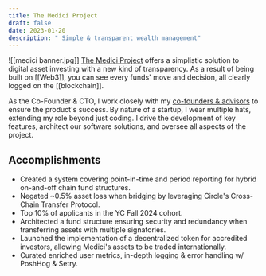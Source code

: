 ```yaml
---
title: The Medici Project
draft: false
date: 2023-01-20
description: " Simple & transparent wealth management"
---
```

![[medici banner.jpg]]
<a href="https://medici.ai" target="_none">The Medici Project</a> offers a simplistic solution to digital asset investing with a new kind of transparency. As a result of being built on [[Web3]], you can see every funds' move and decision, all clearly logged on the [[blockchain]].

As the Co-Founder & CTO, I work closely with my <a target="_blank" href="https://medici.ai/team">co-founders & advisors</a> to ensure the product's success. By nature of a startup, I wear multiple hats, extending my role beyond just coding. I drive the development of key features, architect our software solutions, and oversee all aspects of the project.

## Accomplishments
- Created a system covering point-in-time and period reporting for hybrid on-and-off chain fund structures.
- Negated ~0.5% asset loss when bridging by leveraging Circle's Cross-Chain Transfer Protocol.
- Top 10% of applicants in the YC Fall 2024 cohort. 
-  Architected a fund structure ensuring security and redundancy when transferring assets with multiple signatories.
- Launched the implementation of a decentralized token for accredited investors, allowing Medici's assets to be traded internationally.
- Curated enriched user metrics, in-depth logging & error handling w/ PoshHog & Setry.
